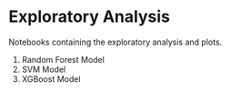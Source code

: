 # Exploratory Analysis
Notebooks containing the exploratory analysis and plots.

1. Random Forest Model
2. SVM Model
3. XGBoost Model
